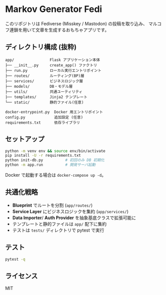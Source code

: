 # Markov Generator Fedi

このリポジトリは Fediverse (Misskey / Mastodon) の投稿を取り込み、
マルコフ連鎖を用いて文章を生成するおもちゃアプリです。

## ディレクトリ構成 (抜粋)

```
app/                Flask アプリケーション本体
├── __init__.py     create_app() ファクトリ
├── run.py          ローカル実行エントリポイント
├── routes/         ルーティング(BP)層
├── services/       ビジネスロジック層
├── models/         DB・モデル層
├── utils/          共通ユーティリティ
├── templates/      Jinja2 テンプレート
└── static/         静的ファイル(任意)

docker-entrypoint.py  Docker 用エントリポイント
config.py             追加設定 (任意)
requirements.txt      依存ライブラリ
```

## セットアップ

```bash
python -m venv env && source env/bin/activate
pip install -U -r requirements.txt
python init-db.py          # 初回のみ DB 初期化
python -m app.run          # 開発サーバ起動
```

Docker で起動する場合は `docker-compose up -d`。

## 共通化戦略

* **Blueprint** でルートを分割 (`app/routes/`)
* **Service Layer** にビジネスロジックを集約 (`app/services/`)
* **Data Importer**/ **Auth Provider** を抽象基底クラスで拡張可能に
* テンプレートと静的ファイルは `app/` 配下に集約
* テストは `tests/` ディレクトリで pytest で実行

## テスト

```bash
pytest -q
```

## ライセンス

MIT 

